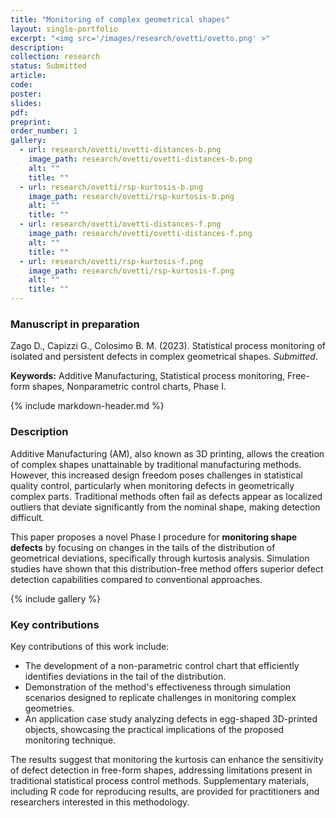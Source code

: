 ```yaml
---
title: "Monitoring of complex geometrical shapes"
layout: single-portfolio
excerpt: "<img src='/images/research/ovetti/ovetto.png' >"
description:
collection: research
status: Submitted
article: 
code:
poster: 
slides:
pdf:
preprint: 
order_number: 1
gallery:
  - url: research/ovetti/ovetti-distances-b.png
    image_path: research/ovetti/ovetti-distances-b.png
    alt: ""
    title: ""
  - url: research/ovetti/rsp-kurtosis-b.png
    image_path: research/ovetti/rsp-kurtosis-b.png
    alt: ""
    title: ""
  - url: research/ovetti/ovetti-distances-f.png
    image_path: research/ovetti/ovetti-distances-f.png
    alt: ""
    title: ""
  - url: research/ovetti/rsp-kurtosis-f.png
    image_path: research/ovetti/rsp-kurtosis-f.png
    alt: ""
    title: ""
---
```


### Manuscript in preparation
Zago D., Capizzi G., Colosimo B. M. (2023). Statistical process monitoring of isolated and persistent defects in complex geometrical shapes. *Submitted*.

**Keywords:** Additive Manufacturing, Statistical process monitoring, Free-form shapes, Nonparametric control charts, Phase I.

{% include markdown-header.md %}

### Description ###
Additive Manufacturing (AM), also known as 3D printing, allows the creation of complex shapes unattainable by traditional manufacturing methods. However, this increased design freedom poses challenges in statistical quality control, particularly when monitoring defects in geometrically complex parts. Traditional methods often fail as defects appear as localized outliers that deviate significantly from the nominal shape, making detection difficult.

This paper proposes a novel Phase I procedure for **monitoring shape defects** by focusing on changes in the tails of the distribution of geometrical deviations, specifically through kurtosis analysis. Simulation studies have shown that this distribution-free method offers superior defect detection capabilities compared to conventional approaches.

{% include gallery %}


### Key contributions ###
Key contributions of this work include:
- The development of a non-parametric control chart that efficiently identifies deviations in the tail of the distribution.
- Demonstration of the method's effectiveness through simulation scenarios designed to replicate challenges in monitoring complex geometries.
- An application case study analyzing defects in egg-shaped 3D-printed objects, showcasing the practical implications of the proposed monitoring technique.

The results suggest that monitoring the kurtosis can enhance the sensitivity of defect detection in free-form shapes, addressing limitations present in traditional statistical process control methods. Supplementary materials, including R code for reproducing results, are provided for practitioners and researchers interested in this methodology.
